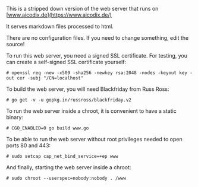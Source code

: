 
This is a stripped down version of the web server that runs on [www.aicodix.de](https://www.aicodix.de/)

It serves markdown files processed to html.

There are no configuration files.
If you need to change something, edit the source!

To run this web server, you need a signed SSL certificate.
For testing, you can create a self-signed SSL certificate yourself:
```
# openssl req -new -x509 -sha256 -newkey rsa:2048 -nodes -keyout key -out cer -subj "/CN=localhost"
```

To build the web server, you will need Blackfriday from Russ Ross:
```
# go get -v -u gopkg.in/russross/blackfriday.v2
```

To run the web server inside a chroot, it is convenient to have a static binary:
```
# CGO_ENABLED=0 go build www.go
```

To be able to run the web server without root privileges needed to open ports 80 and 443:
```
# sudo setcap cap_net_bind_service=+ep www
```

And finally, starting the web server inside a chroot:
```
# sudo chroot --userspec=nobody:nobody . /www
```

